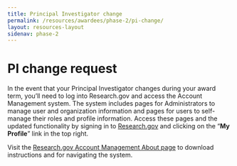 ```yaml
---
title: Principal Investigator change
permalink: /resources/awardees/phase-2/pi-change/
layout: resources-layout
sidenav: phase-2
---
```


# PI change request

 
In the event that your Principal Investigator changes during your award term, you’ll need to log into Research.gov and access the Account Management system. The system includes pages for Administrators to manage user and organization information and pages for users to self-manage their roles and profile information. Access these pages and the updated functionality by signing in to [Research.gov](https://www.research.gov/research-web/) and clicking on the “**My Profile**” link in the top right. 

Visit the [Research.gov Account Management About page](https://www.research.gov/research-web/content/aboutaccountmanagement) to download instructions and for navigating the system.
